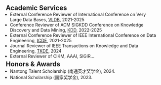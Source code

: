 <h2 style="margin:0 10px 0;">Academic Services</h2>

<ul style="margin:0 0 5px;">
  <li>External Conference Reviewer of International Conference on Very Large Data Bases, <a href="https://www.vldb.org/"><autocolor>VLDB</autocolor></a>, 2021-2025</li>
  <li>Conference Reviewer of ACM SIGKDD Conference on Knowledge Discovery and Data Mining, <a href="https://kdd.org/"><autocolor>KDD</autocolor></a>, 2022-2025</li>
  <li>External Conference Reviewer of IEEE International Conference on Data Engineering, <a href="https://ieee-icde.org/2025/"><autocolor>ICDE</autocolor></a>, 2021-2025</li>
  <li>Journal Reviewer of IEEE Transactions on Knowledge and Data Engineering, <a href="https://ieeexplore.ieee.org/xpl/RecentIssue.jsp?punumber=69"><autocolor>TKDE</autocolor></a>, 2024</li>
  <li>External Reviewer of CIKM, AAAI, SIGIR...</li>
</ul>

<h2 style="margin:0 10px 0;">Honors & Awards</h2>

<ul style="margin:0 0 5px;">
  <li>Nantong Talent Scholarship (南通英才奖学金), 2024.</li>
  <li>National Scholarship (国家奖学金), 2023.</li>
</ul>